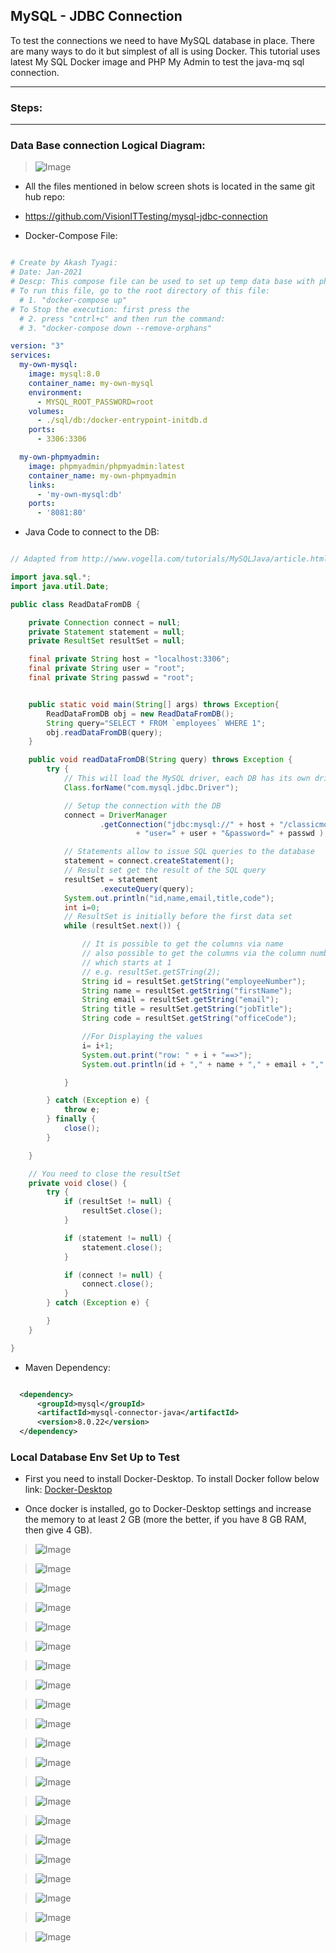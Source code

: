 ## MySQL - JDBC Connection

To test the connections we need to have MySQL database in place. There are many ways to do it but simplest of all is using Docker.
This tutorial uses latest My SQL Docker image and PHP My Admin to test the java-mq sql connection.

---
### Steps:

---

### Data Base connection Logical Diagram: 
> ![Image](Screenshot%202020-11-24%20at%203.21.49%20PM.png)

* All the files mentioned in below screen shots is located in the same git hub repo:
* https://github.com/VisionITTesting/mysql-jdbc-connection

* Docker-Compose File:

```yaml

# Create by Akash Tyagi:
# Date: Jan-2021
# Descp: This compose file can be used to set up temp data base with php my admin for DB UI.
# To run this file, go to the root directory of this file:
  # 1. "docker-compose up"
# To Stop the execution: first press the
  # 2. press "cntrl+c" and then run the command:
  # 3. "docker-compose down --remove-orphans"

version: "3"
services:
  my-own-mysql:
    image: mysql:8.0
    container_name: my-own-mysql
    environment:
      - MYSQL_ROOT_PASSWORD=root
    volumes:
      - ./sql/db:/docker-entrypoint-initdb.d
    ports:
      - 3306:3306

  my-own-phpmyadmin:
    image: phpmyadmin/phpmyadmin:latest
    container_name: my-own-phpmyadmin
    links:
      - 'my-own-mysql:db'
    ports:
      - '8081:80'

```

* Java Code to connect to the DB:

```java

// Adapted from http://www.vogella.com/tutorials/MySQLJava/article.html

import java.sql.*;
import java.util.Date;

public class ReadDataFromDB {

    private Connection connect = null;
    private Statement statement = null;
    private ResultSet resultSet = null;

    final private String host = "localhost:3306";
    final private String user = "root";
    final private String passwd = "root";


    public static void main(String[] args) throws Exception{
        ReadDataFromDB obj = new ReadDataFromDB();
        String query="SELECT * FROM `employees` WHERE 1";
        obj.readDataFromDB(query);
    }

    public void readDataFromDB(String query) throws Exception {
        try {
            // This will load the MySQL driver, each DB has its own driver
            Class.forName("com.mysql.jdbc.Driver");

            // Setup the connection with the DB
            connect = DriverManager
                    .getConnection("jdbc:mysql://" + host + "/classicmodels?"
                            + "user=" + user + "&password=" + passwd );

            // Statements allow to issue SQL queries to the database
            statement = connect.createStatement();
            // Result set get the result of the SQL query
            resultSet = statement
                    .executeQuery(query);
            System.out.println("id,name,email,title,code");
            int i=0;
            // ResultSet is initially before the first data set
            while (resultSet.next()) {

                // It is possible to get the columns via name
                // also possible to get the columns via the column number
                // which starts at 1
                // e.g. resultSet.getSTring(2);
                String id = resultSet.getString("employeeNumber");
                String name = resultSet.getString("firstName");
                String email = resultSet.getString("email");
                String title = resultSet.getString("jobTitle");
                String code = resultSet.getString("officeCode");

                //For Displaying the values
                i= i+1;
                System.out.print("row: " + i + "==>");
                System.out.println(id + "," + name + "," + email + "," + title + "," + code);

            }

        } catch (Exception e) {
            throw e;
        } finally {
            close();
        }

    }

    // You need to close the resultSet
    private void close() {
        try {
            if (resultSet != null) {
                resultSet.close();
            }

            if (statement != null) {
                statement.close();
            }

            if (connect != null) {
                connect.close();
            }
        } catch (Exception e) {

        }
    }

}
```

* Maven Dependency:

```xml

  <dependency>
      <groupId>mysql</groupId>
      <artifactId>mysql-connector-java</artifactId>
      <version>8.0.22</version>
  </dependency>
```


### Local Database Env Set Up to Test

* First you need to install Docker-Desktop. To install Docker follow below link:
 [Docker-Desktop](https://www.docker.com/products/docker-desktop)
 
* Once docker is installed, go to Docker-Desktop settings and increase the memory to at least 2 GB (more the better, if you have 8 GB RAM, then give 4 GB).

> ![Image](Screenshot%202020-11-24%20at%203.36.10%20PM.png)

> ![Image](1.png)

> ![Image](2.png)

> ![Image](3.png)

> ![Image](4.png)

> ![Image](5.png)

> ![Image](6.png)

> ![Image](7.png)

> ![Image](8.png)

> ![Image](9.png)

> ![Image](10.png)

> ![Image](11.png)

> ![Image](12.png)

> ![Image](13.png)

> ![Image](14.png)

> ![Image](15.png)

> ![Image](16.png)

> ![Image](17.png)

> ![Image](18.png)

> ![Image](19.png)

> ![Image](20.png)



